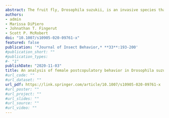 ```yaml
---
abstract: The fruit fly, Drosophila suzukii, is an invasive species that causes widespread crop damage in the United States. We examined a series of basic reproductive behaviors in this species in order to expand our knowledge of the life history of D. suzukii. We also conducted a comparison study using its sister species, D. biarmipes, to determine if the two species shared any similarities in sexual behavior. The behaviors investigated were sexual attractiveness, sexual receptivity, and offspring production. The sexual attractiveness and remating frequency (possibly reflecting sexual receptivity) of both D. suzukii and D. biarmipes females decreased significantly after an initial copulation and did not recover within 14 days. D. suzukii and D. biarmipes females also produced an average of 85.19 ± 6.27 and 104.45 ± 6.90 viable offspring, respectively, over the two weeks following the initial copulation, suggesting that they were able to store sperm over an extended period of time. We also found that the sexual attractiveness of virgin D. suzukii decreased as they aged. This decline may be related to nutrition, as their attractiveness did not diminish when the females were raised on a blueberry as well as standard media and yeast. Our results, coupled with the findings of other studies investigating basic life history and reproductive biology parameters, can aid in the effort to halt the spread of D. suzukii by informing and refining future and current pest management strategies.
authors:
- admin
- Marissa DiPiero
- Johnathan T. Fingerut
- Scott P. McRobert
doi: "10.1007/s10905-020-09761-x"
featured: false
publication: '*Journal of Insect Behavior,* **33**:193-200'
#publication_short: ""
#publication_types:
#- "1"
publishDate: "2020-11-03"
title: An analysis of female postcopulatory behavior in Drosophila suzukii and Drosophila biarmipes
#url_code: ""
#url_dataset: ""
url_pdf: https://link.springer.com/article/10.1007/s10905-020-09761-x
#url_poster: ""
#url_project: ""
#url_slides: ""
#url_source: ""
#url_video: ""
---
```


